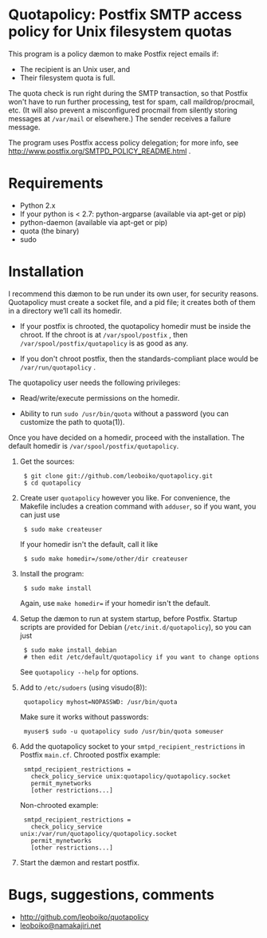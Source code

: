 Quotapolicy: Postfix SMTP access policy for Unix filesystem quotas
==================================================================

This program is a policy dæmon to make Postfix reject emails if:
 - The recipient is an Unix user, and
 - Their filesystem quota is full.

The quota check is run right during the SMTP transaction, so that Postfix won't
have to run further processing, test for spam, call maildrop/procmail, etc. (It
will also prevent a misconfigured procmail from silently storing messages at
`/var/mail` or elsewhere.)  The sender receives a failure message.

The program uses Postfix access policy delegation; for more info, see
http://www.postfix.org/SMTPD_POLICY_README.html .

Requirements
============

 - Python 2.x
 - If your python is < 2.7: python-argparse (available via apt-get or pip)
 - python-daemon (available via apt-get or pip)
 - quota (the binary)
 - sudo

Installation
============

I recommend this dæmon to be run under its own user, for security reasons.
Quotapolicy must create a socket file, and a pid file; it creates both of them
in a directory we’ll call its homedir.

 - If your postfix is chrooted, the quotapolicy homedir must be inside the
   chroot.  If the chroot is at `/var/spool/postfix` , then
   `/var/spool/postfix/quotapolicy` is as good as any.

 - If you don't chroot postfix, then the standards-compliant place would be
   `/var/run/quotapolicy` .

The quotapolicy user needs the following privileges:

 - Read/write/execute permissions on the homedir.

 - Ability to run `sudo /usr/bin/quota` without a password (you can customize
   the path to quota(1)).

Once you have decided on a homedir, proceed with the installation.  The default
homedir is `/var/spool/postfix/quotapolicy`.

1. Get the sources:

        $ git clone git://github.com/leoboiko/quotapolicy.git
        $ cd quotapolicy

2. Create user `quotapolicy` however you like. For convenience, the Makefile
   includes a creation command with `adduser`, so if you want, you can just use

        $ sudo make createuser

   If your homedir isn't the default, call it like

        $ sudo make homedir=/some/other/dir createuser

3. Install the program:

        $ sudo make install

   Again, use `make homedir=` if your homedir isn't the default.
   
4. Setup the dæmon to run at system startup, before Postfix.  Startup scripts
   are provided for Debian (`/etc/init.d/quotapolicy`), so you can just 

        $ sudo make install_debian
        # then edit /etc/default/quotapolicy if you want to change options

   See `quotapolicy --help` for options.

5. Add to `/etc/sudoers` (using visudo(8)):

        quotapolicy myhost=NOPASSWD: /usr/bin/quota

   Make sure it works without passwords:

        myuser$ sudo -u quotapolicy sudo /usr/bin/quota someuser

6. Add the quotapolicy socket to your `smtpd_recipient_restrictions` in Postfix
   `main.cf`.  Chrooted postfix example:

        smtpd_recipient_restrictions =
          check_policy_service unix:quotapolicy/quotapolicy.socket
          permit_mynetworks
          [other restrictions...]

   Non-chrooted example:

        smtpd_recipient_restrictions =
          check_policy_service unix:/var/run/quotapolicy/quotapolicy.socket
          permit_mynetworks
          [other restrictions...]

7. Start the dæmon and restart postfix.

Bugs, suggestions, comments
===========================

 - http://github.com/leoboiko/quotapolicy
 - leoboiko@namakajiri.net

